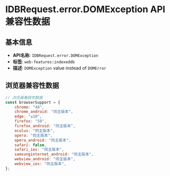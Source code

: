 # IDBRequest.error.DOMException API 兼容性数据

## 基本信息

- **API名称**: `IDBRequest.error.DOMException`
- **标签**: `web-features:indexeddb`
- **描述**: `DOMException` value instead of `DOMError`

## 浏览器兼容性数据

```javascript
// 浏览器兼容性数据
const browserSupport = {
    chrome: "48",
    chrome_android: "同主版本",
    edge: "≤18",
    firefox: "58",
    firefox_android: "同主版本",
    oculus: "同主版本",
    opera: "同主版本",
    opera_android: "同主版本",
    safari: false,
    safari_ios: "同主版本",
    samsunginternet_android: "同主版本",
    webview_android: "同主版本",
    webview_ios: "同主版本",
};

```

